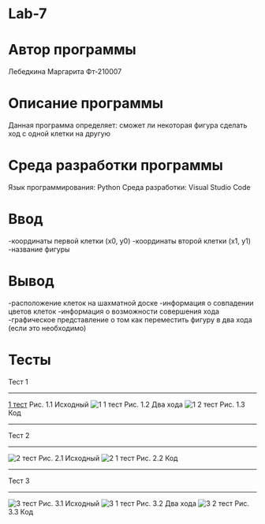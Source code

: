 # Lab-7
# Автор программы
Лебедкина Маргарита Фт-210007
# Описание программы
Данная программа определяет: сможет ли некоторая фигура сделать ход с одной клетки на другую
# Среда разработки программы
Язык программирования: Python
Среда разработки: Visual Studio Code
# Ввод
-координаты первой клетки (x0, y0)
-координаты второй клетки (x1, y1)
-название фигуры
# Вывод
-расположение клеток на шахматной доске
-информация о совпадении цветов клеток
-информация о возможности совершения хода
-графическое представление о том как переместить фигуру в два хода (если это необходимо)

# Тесты
Тест 1
___
[1 тест](https://user-images.githubusercontent.com/113675455/200175562-8c9a9956-cb77-4ea8-9cc1-bc8ca7094a6a.jpg)
Рис. 1.1 Исходный
![1 1 тест](https://user-images.githubusercontent.com/113675455/200175602-d2bad2c8-26a4-4d79-b521-c0128488b947.jpg)
Рис. 1.2 Два хода
![1 2 тест](https://user-images.githubusercontent.com/113675455/200175631-ba9d50cb-d046-4527-ac5b-e4e683c0bf5c.jpg)
Рис. 1.3 Код
___
Тест 2
___
![2 тест](https://user-images.githubusercontent.com/113675455/200175667-ea552698-3bff-4a2e-8500-e0daf8f0b8e0.jpg)
Рис. 2.1 Исходный
![2 1 тест](https://user-images.githubusercontent.com/113675455/200175686-6bd663ff-5db8-4669-9073-23fe2e033dcb.jpg)
Рис. 2.2 Код
___
Тест 3
___
![3 тест](https://user-images.githubusercontent.com/113675455/200175727-b0d8eb64-c961-44e2-8cb6-3eb29a1130eb.jpg)
Рис. 3.1 Исходный
![3 1 тест](https://user-images.githubusercontent.com/113675455/200175748-bfa2fef5-4db5-4a3d-a849-57be0f1df5fd.jpg)
Рис. 3.2 Два хода
![3 2 тест](https://user-images.githubusercontent.com/113675455/200175755-10e17443-d2ba-4cdd-bcfc-817aca2aea31.jpg)
Рис. 3.3 Код
